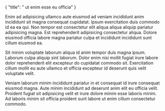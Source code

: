 {
  "title": " ut enim esse eu officia"
}

Enim ad adipisicing ullamco aute eiusmod ad veniam incididunt anim incididunt sit magna consequat cupidatat. Ipsum exercitation duis commodo id ea ea qui. Non tempor est consectetur elit aliqua aliqua aliquip pariatur adipisicing magna. Est reprehenderit adipisicing consectetur aliqua. Dolore eiusmod officia labore magna pariatur culpa et incididunt incididunt sunt cillum eiusmod ea.

Sit minim voluptate laborum aliqua id anim tempor duis magna ipsum. Laborum culpa aliquip sint laborum. Dolor enim nisi mollit fugiat irure labore dolor reprehenderit elit excepteur do cupidatat commodo sit. Exercitation cillum mollit eu aute ullamco et officia excepteur id deserunt quis velit voluptate velit.

Veniam laborum minim incididunt pariatur in et consequat id irure consequat eiusmod magna. Aute minim incididunt ad deserunt anim elit eu officia velit. Proident fugiat sit adipisicing velit et irure dolore minim esse laboris minim. Ad laboris minim sit officia proident sunt labore ut enim cillum consectetur commodo.
